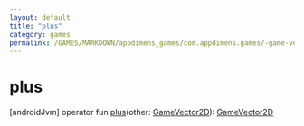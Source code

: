 ```yaml
---
layout: default
title: "plus"
category: games
permalink: /GAMES/MARKDOWN/appdimens_games/com.appdimens.games/-game-vector2-d/plus.html
---
```


# plus

[androidJvm]
operator fun [plus](plus.md)(other: [GameVector2D](index.md)): [GameVector2D](index.md)